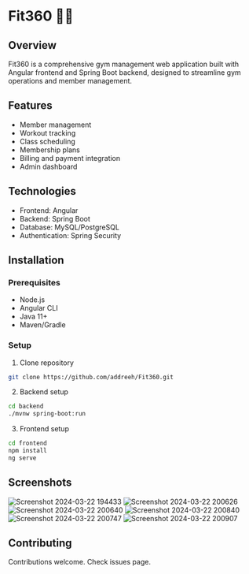 # Fit360 🏋️‍♀️

## Overview
Fit360 is a comprehensive gym management web application built with Angular frontend and Spring Boot backend, designed to streamline gym operations and member management.

## Features
- Member management
- Workout tracking
- Class scheduling
- Membership plans
- Billing and payment integration
- Admin dashboard

## Technologies
- Frontend: Angular
- Backend: Spring Boot
- Database: MySQL/PostgreSQL
- Authentication: Spring Security

## Installation

### Prerequisites
- Node.js
- Angular CLI
- Java 11+
- Maven/Gradle

### Setup
1. Clone repository
```bash
git clone https://github.com/addreeh/Fit360.git
```

2. Backend setup
```bash
cd backend
./mvnw spring-boot:run
```

3. Frontend setup
```bash
cd frontend
npm install
ng serve
```

## Screenshots
![Screenshot 2024-03-22 194433](https://github.com/user-attachments/assets/b746a3e0-d5a7-4e83-bb97-d909d545baf7)
![Screenshot 2024-03-22 200626](https://github.com/user-attachments/assets/e1cf7ece-7a5c-4c65-a3ba-a24be1edfc76)
![Screenshot 2024-03-22 200640](https://github.com/user-attachments/assets/28990d20-4a76-4c50-871a-b0554c240b98)
![Screenshot 2024-03-22 200840](https://github.com/user-attachments/assets/8f1f759f-3f69-4aee-8bbb-dc4c94b36609)
![Screenshot 2024-03-22 200747](https://github.com/user-attachments/assets/296b0311-aece-4b3c-9ac5-9036a20b01ef)
![Screenshot 2024-03-22 200907](https://github.com/user-attachments/assets/5e25e9bd-5101-433d-957c-7059ab14bd8d)


## Contributing
Contributions welcome. Check issues page.

